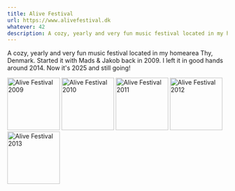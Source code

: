 ```yaml
---
title: Alive Festival
url: https://www.alivefestival.dk
whatever: 42
description: A cozy, yearly and very fun music festival located in my homearea Thy, Denmark. Started it with Mads & Jakob back in 2009. I left it in good hands around 2014. Now it's 2025 and still going!
---
```

A cozy, yearly and very fun music festival located in my homearea Thy, Denmark. Started it with Mads & Jakob back in 2009. I left it in good hands around 2014. Now it's 2025 and still going!

<img loading="lazy" src="./images/alivefestival-2009-web.webp" alt="Alive Festival 2009" width="120">
<img loading="lazy" src="./images/alivefestival-2010-web.webp" alt="Alive Festival 2010" width="120">
<img loading="lazy" src="./images/alivefestival-2011-web.webp" alt="Alive Festival 2011" width="120">
<img loading="lazy" src="./images/alivefestival-2012-web.webp" alt="Alive Festival 2012" width="120">
<img loading="lazy" src="./images/alivefestival-2013-web.webp" alt="Alive Festival 2013" width="120">
